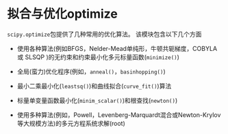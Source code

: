 # 拟合与优化optimize

`scipy.optimize`包提供了几种常用的优化算法。 该模块包含以下几个方面 

- 使用各种算法(例如BFGS，Nelder-Mead单纯形，牛顿共轭梯度，COBYLA 或 SLSQP )的无约束和约束最小化多元标量函数(`minimize()`)

- 全局(蛮力)优化程序(例如，`anneal()`，`basinhopping()`)

- 最小二乘最小化(`leastsq()`)和曲线拟合(`curve_fit()`)算法

- 标量单变量函数最小化(`minim_scalar()`)和根查找(`newton()`)

- 使用多种算法(例如，Powell，Levenberg-Marquardt混合或Newton-Krylov等大规模方法)的多元方程系统求解(root)